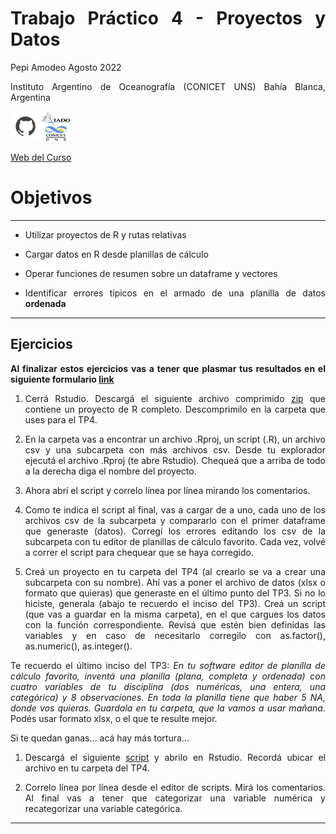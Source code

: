 Trabajo Práctico 4 - Proyectos y Datos
================
Pepi Amodeo
Agosto 2022

<!--SETUP-->
<style> body {text-align: justify} </style>
<!--SOCIAL LINKS-->

Instituto Argentino de Oceanografía (CONICET UNS) Bahía Blanca,
Argentina

[![icon_github](./img/icon_github.png)](https://github.com/pepiamodeo)![icon_IADO](./img/logo_iado_2019_negro.png)

[Web del Curso](https://pepiamodeo.github.io/cursotallerIADO/)

# Objetivos

------------------------------------------------------------------------

-   Utilizar proyectos de R y rutas relativas

-   Cargar datos en R desde planillas de cálculo

-   Operar funciones de resumen sobre un dataframe y vectores

-   Identificar errores típicos en el armado de una planilla de datos
    **ordenada**

------------------------------------------------------------------------

## Ejercicios

**Al finalizar estos ejercicios vas a tener que plasmar tus resultados
en el siguiente formulario [link](https://forms.gle/6NMJH5tixq2S6QLa9)**

1)  Cerrá Rstudio. Descargá el siguiente archivo comprimido
    [zip](https://pepiamodeo.github.io/cursotallerIADO/TPs/scripts/analisis_metales.zip)
    que contiene un proyecto de R completo. Descomprimilo en la carpeta
    que uses para el TP4.

2)  En la carpeta vas a encontrar un archivo .Rproj, un script (.R), un
    archivo csv y una subcarpeta con más archivos csv. Desde tu
    explorador ejecutá el archivo .Rproj (te abre Rstudio). Chequeá que
    a arriba de todo a la derecha diga el nombre del proyecto.

3)  Ahora abrí el script y correlo línea por línea mirando los
    comentarios.

4)  Como te indica el script al final, vas a cargar de a uno, cada uno
    de los archivos csv de la subcarpeta y compararlo con el primer
    dataframe que generaste (datos). Corregí los errores editando los
    csv de la subcarpeta con tu editor de planillas de cálculo favorito.
    Cada vez, volvé a correr el script para chequear que se haya
    corregido.

5)  Creá un proyecto en tu carpeta del TP4 (al crearlo se va a crear una
    subcarpeta con su nombre). Ahí vas a poner el archivo de datos (xlsx
    o formato que quieras) que generaste en el último punto del TP3. Si
    no lo hiciste, generala (abajo te recuerdo el inciso del TP3). Creá
    un script (que vas a guardar en la misma carpeta), en el que cargues
    los datos con la función correspondiente. Revisá que estén bien
    definidas las variables y en caso de necesitarlo corregilo con
    as.factor(), as.numeric(), as.integer().

Te recuerdo el último inciso del TP3: *En tu software editor de planilla
de cálculo favorito, inventá una planilla (plana, completa y ordenada)
con cuatro variables de tu disciplina (dos numéricas, una entera, una
categórica) y 8 observaciones. En toda la planilla tiene que haber 5 NA,
donde vos quieras. Guardala en tu carpeta, que la vamos a usar mañana.*
Podés usar formato xlsx, o el que te resulte mejor.

Si te quedan ganas… acá hay más tortura…

1)  Descargá el siguiente
    [script](https://pepiamodeo.github.io/cursotallerIADO/TPs/scripts/TP4_ejercicio.R)
    y abrilo en Rstudio. Recordá ubicar el archivo en tu carpeta del
    TP4.

2)  Correlo línea por línea desde el editor de scripts. Mirá los
    comentarios. Al final vas a tener que categorizar una variable
    numérica y recategorizar una variable categórica.

------------------------------------------------------------------------
